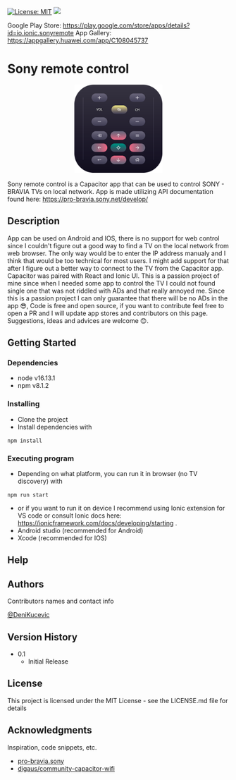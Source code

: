 [![License: MIT](https://img.shields.io/badge/License-MIT-yellow.svg)](https://opensource.org/licenses/MIT)
<a href="https://www.buymeacoffee.com/denikucevic"><img src="https://www.buymeacoffee.com/assets/img/custom_images/orange_img.png" height="20px"></a>

Google Play Store: https://play.google.com/store/apps/details?id=io.ionic.sonyremote
App Gallery: https://appgallery.huawei.com/app/C108045737

# Sony remote control

<p align="center">
  <img src="./src/assets/images/remote.png" width="200">
</p>

Sony remote control is a Capacitor app that can be used to control SONY - BRAVIA TVs on local network.
App is made utilizing API documentation found here: https://pro-bravia.sony.net/develop/

## Description

App can be used on Android and IOS, there is no support for web control since I couldn't figure out a good way to find a TV on the local network from web browser. The only way would be to enter the IP address manualy and I think that would be too technical for most users. I might add support for that after I figure out a better way to connect to the TV from the Capacitor app. Capacitor was paired with React and Ionic UI. This is a passion project of mine since when I needed some app to control the TV I could not found single one that was not riddled with ADs and that really annoyed me. Since this is a passion project I can only guarantee that there will be no ADs in the app 😎, Code is free and open source, if you want to contribute feel free to open a PR and I will update app stores and contributors on this page. Suggestions, ideas and advices are welcome 😊.

## Getting Started

### Dependencies

* node v16.13.1
* npm v8.1.2

### Installing

* Clone the project
* Install dependencies with 
```
npm install
```

### Executing program

* Depending on what platform, you can run it in browser (no TV discovery) with
```
npm run start
``` 
*  or if you want to run it on device I recommend using Ionic extension for VS code or consult Ionic docs here: https://ionicframework.com/docs/developing/starting .
* Android studio (recommended for Android)
* Xcode (recommended for IOS)

## Help



## Authors

Contributors names and contact info

[@DeniKucevic](https://github.com/DeniKucevic)

## Version History

* 0.1
    * Initial Release

## License

This project is licensed under the MIT License - see the LICENSE.md file for details

## Acknowledgments

Inspiration, code snippets, etc.
* [pro-bravia.sony](https://pro-bravia.sony.net/develop/)
* [digaus/community-capacitor-wifi ](https://github.com/digaus/community-capacitor-wifi)
